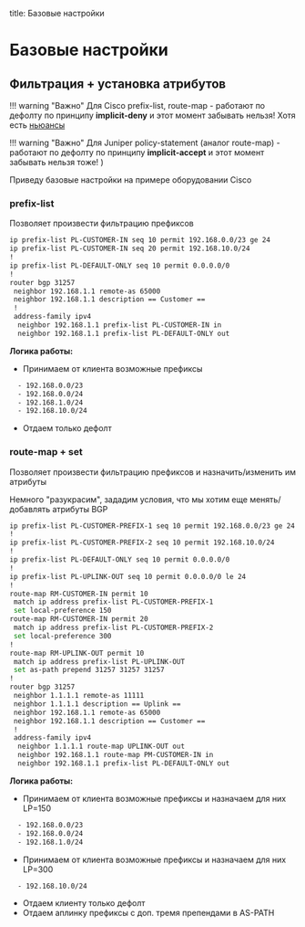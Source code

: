 title: Базовые настройки

# Базовые настройки

## Фильтрация + установка атрибутов

!!! warning "Важно"
    Для Cisco prefix-list, route-map - работают по дефолту по принципу **implicit-deny** и этот момент забывать нельзя!
    Хотя есть [ньюансы](https://icebale.readthedocs.io/en/latest/networks/cisco/Cisco.cases/route-map/#_5)

!!! warning "Важно"
    Для Juniper policy-statement (аналог route-map)  - работают по дефолту по принципу **implicit-accept** и этот момент забывать нельзя тоже! )

Приведу базовые настройки на примере оборудовании Cisco

### prefix-list
Позволяет произвести фильтрацию префиксов 

```bash
ip prefix-list PL-CUSTOMER-IN seq 10 permit 192.168.0.0/23 ge 24
ip prefix-list PL-CUSTOMER-IN seq 20 permit 192.168.10.0/24
!
ip prefix-list PL-DEFAULT-ONLY seq 10 permit 0.0.0.0/0
!
router bgp 31257
 neighbor 192.168.1.1 remote-as 65000
 neighbor 192.168.1.1 description == Customer ==
 !
 address-family ipv4
  neighbor 192.168.1.1 prefix-list PL-CUSTOMER-IN in
  neighbor 192.168.1.1 prefix-list PL-DEFAULT-ONLY out
```

**Логика работы:**

- Принимаем от клиента возможные префиксы 
```bash
  - 192.168.0.0/23
  - 192.168.0.0/24
  - 192.168.1.0/24
  - 192.168.10.0/24
```
- Отдаем только дефолт

### route-map + set
Позволяет произвести фильтрацию префиксов и назначить/изменить им атрибуты

Немного "разукрасим", зададим условия, что мы хотим еще менять/добавлять атрибуты BGP

```bash
ip prefix-list PL-CUSTOMER-PREFIX-1 seq 10 permit 192.168.0.0/23 ge 24
!
ip prefix-list PL-CUSTOMER-PREFIX-2 seq 10 permit 192.168.10.0/24
!
ip prefix-list PL-DEFAULT-ONLY seq 10 permit 0.0.0.0/0
!
ip prefix-list PL-UPLINK-OUT seq 10 permit 0.0.0.0/0 le 24
!
route-map RM-CUSTOMER-IN permit 10
 match ip address prefix-list PL-CUSTOMER-PREFIX-1
 set local-preference 150
route-map RM-CUSTOMER-IN permit 20
 match ip address prefix-list PL-CUSTOMER-PREFIX-2
 set local-preference 300
!
route-map RM-UPLINK-OUT permit 10
 match ip address prefix-list PL-UPLINK-OUT
 set as-path prepend 31257 31257 31257
!
router bgp 31257
 neighbor 1.1.1.1 remote-as 11111
 neighbor 1.1.1.1 description == Uplink ==
 neighbor 192.168.1.1 remote-as 65000
 neighbor 192.168.1.1 description == Customer ==
 !
 address-family ipv4
  neighbor 1.1.1.1 route-map UPLINK-OUT out
  neighbor 192.168.1.1 route-map PM-CUSTOMER-IN in
  neighbor 192.168.1.1 prefix-list PL-DEFAULT-ONLY out
```

**Логика работы:**

- Принимаем от клиента возможные префиксы и назначаем для них LP=150
```bash
  - 192.168.0.0/23
  - 192.168.0.0/24
  - 192.168.1.0/24
```

- Принимаем от клиента возможные префиксы и назначаем для них LP=300
```bash
  - 192.168.10.0/24
```

- Отдаем клиенту только дефолт
- Отдаем аплинку префиксы с доп. тремя препендами в AS-PATH 
